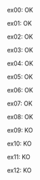 ex00: OK

ex01: OK

ex02: OK

ex03: OK

ex04: OK

ex05: OK

ex06: OK

ex07: OK

ex08: OK

ex09: KO

ex10: KO

ex11: KO

ex12: KO
